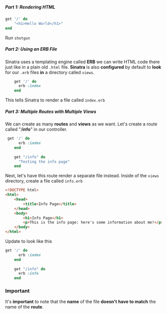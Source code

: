 ##### Part 1: Rendering HTML

```ruby
get '/' do
    "<h1>Hello World</h1>"
end
```

Run `shotgun`

##### Part 2: Using an ERB File

 Sinatra uses a templating engine called **ERB** we can write HTML code there just like in a plain old `.html` file. **Sinatra** is also **configured** by default to **look** for our `.erb` files **in** a directory called `views`.

```ruby
    get '/' do
      erb :index
    end
```

This tells Sinatra to render a file called `index.erb`

##### Part 3: Multiple Routes with Multiple Views

We can create as many **routes** and **views** as we want. Let's create a route called "/**info**" in our controller.

```ruby
 get '/' do
      erb :index
    end
 
    get "/info" do
      "Testing the info page"
    end
```

 Next, let's have this route render a separate file instead. Inside of the `views` directory, create a file called `info.erb`

```html
<!DOCTYPE html>
<html>
    <head>
        <title>Info Page</title>
    </head>
    <body>
        <h1>Info Page</h1>
        <p>This is the info page: here's some information about me!</p>
    </body>
</html>
```

Update to look like this 

```ruby
get '/' do
      erb :index
    end
 
    get "/info" do
      erb :info
    end
```

### Important

It's **important** to note that the **name** of the file **doesn't** **have to match** the name of the **route**.